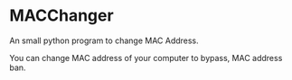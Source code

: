 # MACChanger
An small python program to change MAC Address.

You can change MAC address of your computer to bypass, MAC address ban.
